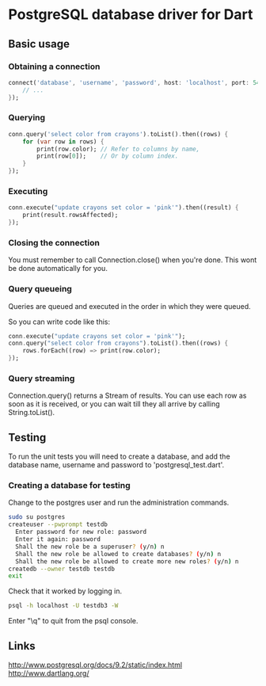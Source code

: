 # PostgreSQL database driver for Dart

## Basic usage

### Obtaining a connection

```dart
connect('database', 'username', 'password', host: 'localhost', port: 5432).then((conn) {
	// ...
});
```

### Querying

```dart
conn.query('select color from crayons').toList().then((rows) {
	for (var row in rows) {
		print(row.color); // Refer to columns by name,
		print(row[0]);    // Or by column index.
	}
});
```

### Executing

```dart
conn.execute("update crayons set color = 'pink'").then((result) {
	print(result.rowsAffected);
});
```

### Closing the connection

You must remember to call Connection.close() when you're done. This wont be
done automatically for you.

### Query queueing

Queries are queued and executed in the order in which they were queued.

So you can write code like this:

```dart
conn.execute("update crayons set color = 'pink'");
conn.query("select color from crayons").toList().then((rows) {
	rows.forEach((row) => print(row.color); 
});
```

### Query streaming

Connection.query() returns a Stream of results. You can use each row as soon as
it is received, or you can wait till they all arrive by calling String.toList().


## Testing

To run the unit tests you will need to create a database, and add the database
name, username and password to 'postgresql_test.dart'.

### Creating a database for testing

Change to the postgres user and run the administration commands.
```bash
sudo su postgres
createuser --pwprompt testdb
  Enter password for new role: password
  Enter it again: password
  Shall the new role be a superuser? (y/n) n
  Shall the new role be allowed to create databases? (y/n) n
  Shall the new role be allowed to create more new roles? (y/n) n
createdb --owner testdb testdb
exit
```

Check that it worked by logging in.
```bash
psql -h localhost -U testdb3 -W
```

Enter "\q" to quit from the psql console.

## Links

http://www.postgresql.org/docs/9.2/static/index.html
http://www.dartlang.org/
